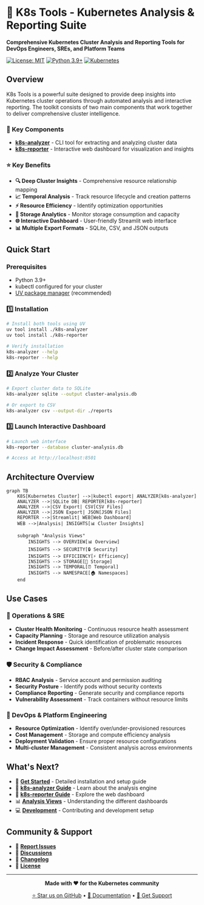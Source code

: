 # 🚀 K8s Tools - Kubernetes Analysis & Reporting Suite

**Comprehensive Kubernetes Cluster Analysis and Reporting Tools for DevOps Engineers, SREs, and Platform Teams**

[![License: MIT](https://img.shields.io/badge/License-MIT-yellow.svg)](../LICENSE)
[![Python 3.9+](https://img.shields.io/badge/python-3.9+-blue.svg)](https://www.python.org/downloads/)
[![Kubernetes](https://img.shields.io/badge/Kubernetes-1.20+-326CE5.svg)](https://kubernetes.io/)

## Overview

K8s Tools is a powerful suite designed to provide deep insights into Kubernetes cluster operations through automated analysis and interactive reporting. The toolkit consists of two main components that work together to deliver comprehensive cluster intelligence.

### 🎯 Key Components

- **[k8s-analyzer](analyzer/overview.md)** - CLI tool for extracting and analyzing cluster data
- **[k8s-reporter](reporter/overview.md)** - Interactive web dashboard for visualization and insights

### ⭐ Key Benefits

- **🔍 Deep Cluster Insights** - Comprehensive resource relationship mapping
- **📈 Temporal Analysis** - Track resource lifecycle and creation patterns  
- **⚡ Resource Efficiency** - Identify optimization opportunities
- **💾 Storage Analytics** - Monitor storage consumption and capacity
- **🌐 Interactive Dashboard** - User-friendly Streamlit web interface
- **📊 Multiple Export Formats** - SQLite, CSV, and JSON outputs

## Quick Start

### Prerequisites

- Python 3.9+
- kubectl configured for your cluster
- [UV package manager](https://github.com/astral-sh/uv) (recommended)

### 1️⃣ Installation

```bash
# Install both tools using UV
uv tool install ./k8s-analyzer
uv tool install ./k8s-reporter

# Verify installation
k8s-analyzer --help
k8s-reporter --help
```

### 2️⃣ Analyze Your Cluster

```bash
# Export cluster data to SQLite
k8s-analyzer sqlite --output cluster-analysis.db

# Or export to CSV
k8s-analyzer csv --output-dir ./reports
```

### 3️⃣ Launch Interactive Dashboard

```bash
# Launch web interface
k8s-reporter --database cluster-analysis.db

# Access at http://localhost:8501
```

## Architecture Overview

```mermaid
graph TB
    K8S[Kubernetes Cluster] -->|kubectl export| ANALYZER[k8s-analyzer]
    ANALYZER -->|SQLite DB| REPORTER[k8s-reporter]
    ANALYZER -->|CSV Export| CSV[CSV Files]
    ANALYZER -->|JSON Export| JSON[JSON Files]
    REPORTER -->|Streamlit| WEB[Web Dashboard]
    WEB -->|Analysis| INSIGHTS[📊 Cluster Insights]
    
    subgraph "Analysis Views"
        INSIGHTS --> OVERVIEW[📊 Overview]
        INSIGHTS --> SECURITY[🔒 Security] 
        INSIGHTS --> EFFICIENCY[⚡ Efficiency]
        INSIGHTS --> STORAGE[💾 Storage]
        INSIGHTS --> TEMPORAL[⏰ Temporal]
        INSIGHTS --> NAMESPACE[🏠 Namespaces]
    end
```

## Use Cases

### 🔧 Operations & SRE
- **Cluster Health Monitoring** - Continuous resource health assessment
- **Capacity Planning** - Storage and resource utilization analysis
- **Incident Response** - Quick identification of problematic resources
- **Change Impact Assessment** - Before/after cluster state comparison

### 🛡️ Security & Compliance
- **RBAC Analysis** - Service account and permission auditing
- **Security Posture** - Identify pods without security contexts
- **Compliance Reporting** - Generate security and compliance reports
- **Vulnerability Assessment** - Track containers without resource limits

### 🚀 DevOps & Platform Engineering
- **Resource Optimization** - Identify over/under-provisioned resources
- **Cost Management** - Storage and compute efficiency analysis
- **Deployment Validation** - Ensure proper resource configurations
- **Multi-cluster Management** - Consistent analysis across environments

## What's Next?

- 📖 **[Get Started](getting-started.md)** - Detailed installation and setup guide
- 🔧 **[k8s-analyzer Guide](analyzer/overview.md)** - Learn about the analysis engine
- 🎨 **[k8s-reporter Guide](reporter/overview.md)** - Explore the web dashboard
- 📊 **[Analysis Views](analysis-views/overview.md)** - Understanding the different dashboards
- 💻 **[Development](development/setup.md)** - Contributing and development setup

## Community & Support

- 🐛 **[Report Issues](https://github.com/k8s-tools/k8s-tools/issues)**
- 💬 **[Discussions](https://github.com/k8s-tools/k8s-tools/discussions)**
- 📖 **[Changelog](../CHANGELOG.md)**
- 📄 **[License](../LICENSE)**

---

<div align="center">

**Made with ❤️ for the Kubernetes community**

[⭐ Star us on GitHub](https://github.com/k8s-tools/k8s-tools) • [📖 Documentation](.) • [💬 Get Support](https://github.com/k8s-tools/k8s-tools/issues)

</div>
